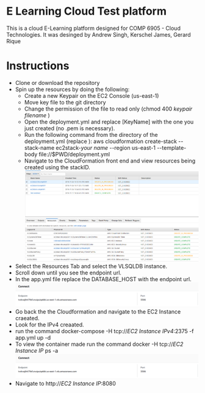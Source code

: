 # E Learning Cloud Test platform
This is a cloud E-Learning platform designed for COMP 6905 - Cloud Technologies. It was desinged by Andrew Singh, Kerschel James, 	Gerard Rique

# Instructions
* Clone or download the repository
* Spin up the resources by doing the following:
  * Create a new Keypair on the EC2 Console (us-east-1)
  * Move key file to the git directory
  * Change the permission of the file to read only (chmod 400 *keypair filename* )
  * Open the deployment.yml and replace [KeyName] with the one you just created (no .pem is necessary).
  * Run the following command from the directory of the deployment.yml (replace <your name>):
   aws cloudformation create-stack --stack-name ec2stack-*your name* --region us-east-1 --template-body file://$PWD/deployment.yml
  * Navigate to the CloudFormation front end and view resources being created using the stackID.
![CloudFormation Stack ](CloudFormationStack.PNG)
* Select the Resources Tab and select the VLSQLDB instance.
* Scroll down until you see the endpoint url.
* In the app.yml file replace the DATABASE_HOST with the endpoint url.
 ![SQL DB endpoint](SQLDB_Endpoint.PNG)
* Go back the the Cloudformation and navigate to the EC2 Instance craeated.
* Look for the IPv4 creaated.
* run the command docker-compose  -H tcp://*EC2 Instance IPv4*:2375 -f app.yml up -d
* To view the container made run the command docker  -H tcp://*EC2 Instance IP* ps -a
  ![SQL DB endpoint](SQLDB_Endpoint.PNG)
* Navigate to http://*EC2 Instance IP*:8080
 
